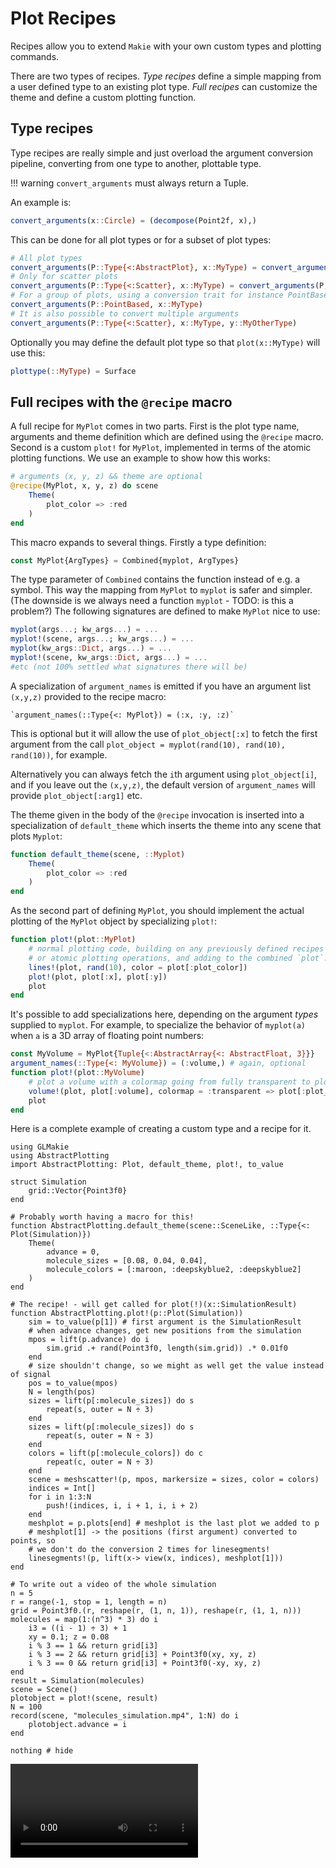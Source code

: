 # Plot Recipes

Recipes allow you to extend `Makie` with your own custom types and plotting commands.

There are two types of recipes. _Type recipes_ define a simple mapping from a
user defined type to an existing plot type. _Full recipes_ can customize the
theme and define a custom plotting function.

## Type recipes

Type recipes are really simple and just overload the argument conversion
pipeline, converting from one type to another, plottable type.

!!! warning `convert_arguments` must always return a Tuple.

An example is:

```julia
convert_arguments(x::Circle) = (decompose(Point2f, x),)
```

This can be done for all plot types or for a subset of plot types:

```julia
# All plot types
convert_arguments(P::Type{<:AbstractPlot}, x::MyType) = convert_arguments(P, rand(10, 10))
# Only for scatter plots
convert_arguments(P::Type{<:Scatter}, x::MyType) = convert_arguments(P, rand(10, 10))
# For a group of plots, using a conversion trait for instance PointBased plots, which includes Lines and Scatter
convert_arguments(P::PointBased, x::MyType)
# It is also possible to convert multiple arguments
convert_arguments(P::Type{<:Scatter}, x::MyType, y::MyOtherType)
```

Optionally you may define the default plot type so that `plot(x::MyType)` will
use this:

```julia
plottype(::MyType) = Surface
```

## Full recipes with the `@recipe` macro

A full recipe for `MyPlot` comes in two parts. First is the plot type name,
arguments and theme definition which are defined using the `@recipe` macro.
Second is a custom `plot!` for `MyPlot`, implemented in terms of the atomic
plotting functions.
We use an example to show how this works:

```julia
# arguments (x, y, z) && theme are optional
@recipe(MyPlot, x, y, z) do scene
    Theme(
        plot_color => :red
    )
end
```

This macro expands to several things. Firstly a type definition:

```julia
const MyPlot{ArgTypes} = Combined{myplot, ArgTypes}
```

The type parameter of `Combined` contains the function instead of e.g. a
symbol. This way the mapping from `MyPlot` to `myplot` is safer and simpler.
(The downside is we always need a function `myplot` - TODO: is this a problem?)
The following signatures are defined to make `MyPlot` nice to use:

```julia
myplot(args...; kw_args...) = ...
myplot!(scene, args...; kw_args...) = ...
myplot(kw_args::Dict, args...) = ...
myplot!(scene, kw_args::Dict, args...) = ...
#etc (not 100% settled what signatures there will be)
```

A specialization of `argument_names` is emitted if you have an argument list
`(x,y,z)` provided to the recipe macro:

    `argument_names(::Type{<: MyPlot}) = (:x, :y, :z)`

This is optional but it will allow the use of `plot_object[:x]` to
fetch the first argument from the call
`plot_object = myplot(rand(10), rand(10), rand(10))`, for example.

Alternatively you can always fetch the `i`th argument using `plot_object[i]`,
and if you leave out the `(x,y,z)`, the default version of `argument_names`
will provide `plot_object[:arg1]` etc.

The theme given in the body of the `@recipe` invocation is inserted into a
specialization of `default_theme` which inserts the theme into any scene that
plots `Myplot`:

```julia
function default_theme(scene, ::Myplot)
    Theme(
        plot_color => :red
    )
end
```

As the second part of defining `MyPlot`, you should implement the actual
plotting of the `MyPlot` object by specializing `plot!`:

```julia
function plot!(plot::MyPlot)
    # normal plotting code, building on any previously defined recipes
    # or atomic plotting operations, and adding to the combined `plot`:
    lines!(plot, rand(10), color = plot[:plot_color])
    plot!(plot, plot[:x], plot[:y])
    plot
end
```

It's possible to add specializations here, depending on the argument _types_
supplied to `myplot`. For example, to specialize the behavior of `myplot(a)`
when `a` is a 3D array of floating point numbers:

```julia
const MyVolume = MyPlot{Tuple{<:AbstractArray{<: AbstractFloat, 3}}}
argument_names(::Type{<: MyVolume}) = (:volume,) # again, optional
function plot!(plot::MyVolume)
    # plot a volume with a colormap going from fully transparent to plot_color
    volume!(plot, plot[:volume], colormap = :transparent => plot[:plot_color])
    plot
end
```

Here is a complete example of creating a custom type and a recipe for it.

```@example
using GLMakie
using AbstractPlotting
import AbstractPlotting: Plot, default_theme, plot!, to_value

struct Simulation
    grid::Vector{Point3f0}
end

# Probably worth having a macro for this!
function AbstractPlotting.default_theme(scene::SceneLike, ::Type{<: Plot(Simulation)})
    Theme(
        advance = 0,
        molecule_sizes = [0.08, 0.04, 0.04],
        molecule_colors = [:maroon, :deepskyblue2, :deepskyblue2]
    )
end

# The recipe! - will get called for plot(!)(x::SimulationResult)
function AbstractPlotting.plot!(p::Plot(Simulation))
    sim = to_value(p[1]) # first argument is the SimulationResult
    # when advance changes, get new positions from the simulation
    mpos = lift(p.advance) do i
        sim.grid .+ rand(Point3f0, length(sim.grid)) .* 0.01f0
    end
    # size shouldn't change, so we might as well get the value instead of signal
    pos = to_value(mpos)
    N = length(pos)
    sizes = lift(p[:molecule_sizes]) do s
        repeat(s, outer = N ÷ 3)
    end
    sizes = lift(p[:molecule_sizes]) do s
        repeat(s, outer = N ÷ 3)
    end
    colors = lift(p[:molecule_colors]) do c
        repeat(c, outer = N ÷ 3)
    end
    scene = meshscatter!(p, mpos, markersize = sizes, color = colors)
    indices = Int[]
    for i in 1:3:N
        push!(indices, i, i + 1, i, i + 2)
    end
    meshplot = p.plots[end] # meshplot is the last plot we added to p
    # meshplot[1] -> the positions (first argument) converted to points, so
    # we don't do the conversion 2 times for linesegments!
    linesegments!(p, lift(x-> view(x, indices), meshplot[1]))
end

# To write out a video of the whole simulation
n = 5
r = range(-1, stop = 1, length = n)
grid = Point3f0.(r, reshape(r, (1, n, 1)), reshape(r, (1, 1, n)))
molecules = map(1:(n^3) * 3) do i
    i3 = ((i - 1) ÷ 3) + 1
    xy = 0.1; z = 0.08
    i % 3 == 1 && return grid[i3]
    i % 3 == 2 && return grid[i3] + Point3f0(xy, xy, z)
    i % 3 == 0 && return grid[i3] + Point3f0(-xy, xy, z)
end
result = Simulation(molecules)
scene = Scene()
plotobject = plot!(scene, result)
N = 100
record(scene, "molecules_simulation.mp4", 1:N) do i
    plotobject.advance = i
end

nothing # hide
```

![molecules simulation](molecules_simulation.mp4)